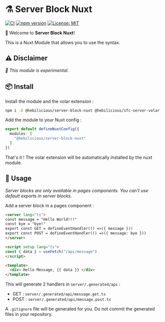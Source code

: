 # ⚗️ Server Block Nuxt

[![CI](https://github.com/Hebilicious/server-block-nuxt/actions/workflows/ci.yaml/badge.svg)](https://github.com/Hebilicious/server-block-nuxt/actions/workflows/ci.yaml)
[![npm version](https://badge.fury.io/js/@hebilicious%2Fauthjs-nuxt.svg)](https://badge.fury.io/js/@hebilicious%2Fauthjs-nuxt)
[![License: MIT](https://img.shields.io/badge/License-MIT-yellow.svg)](https://opensource.org/licenses/MIT)

🚀 Welcome to __Server Block Nuxt__!  

This is a Nuxt Module that allows you to use the <server></server> syntax.

## ⚠️ Disclaimer

_🧪 This module is experimental._

## 📦 Install

Install the module and the volar extension :

```bash
npm i -D @hebilicious/server-block-nuxt @hebilicious/sfc-server-volar
```

Add the module to your Nuxt config :

```ts
export default defineNuxtConfig({
  modules: [
    "@hebilicious/server-block-nuxt"
  ]
})
```

That's it !
The volar extension will be automatically installed by the nuxt module.

## 📖 Usage

*Server blocks are only available in pages components.*
*You can't use default exports in server blocks.*

Add a server block in a pages component :

```html
<server lang="ts">
const message = "Hello World!!!"
const bye = "bye!"
export const GET = defineEventHandler(() =>({ message }))
export const POST = defineEventHandler(() =>({ message: bye }))
</server>

<script setup lang="ts">
const { data } = useFetch("/api/message")
</script>

<template>
  <div> Hello Message, {{ data }} </div>
</template>
```

This will generate 2 handlers in `server/.generated/api` : 

- GET : `server/.generated/api/message.get.ts`
- POST : `server/.generated/api/message.post.ts`

A `.gitignore` file will be generated for you. Do not commit the generated files in your repository.